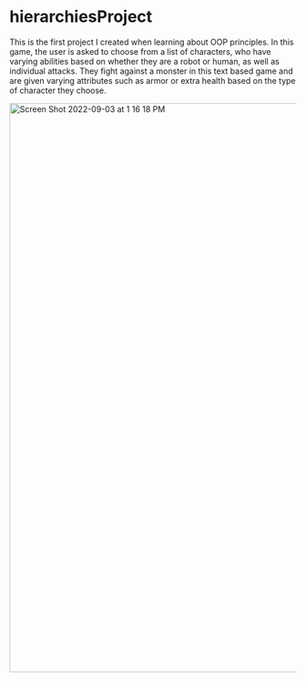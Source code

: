 # hierarchiesProject

This is the first project I created when learning about OOP principles. In this game, the user is asked to choose from a list of characters,
who have varying abilities based on whether they are a robot or human, as well as individual attacks. They fight against a monster in this
text based game and are given varying attributes such as armor or extra health based on the type of character they choose.

<img width="1000" alt="Screen Shot 2022-09-03 at 1 16 18 PM" src="https://user-images.githubusercontent.com/46404712/188281543-b78cf3d0-a65c-481e-941f-d6173989aa8c.png">
